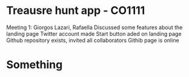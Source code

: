# Treausre hunt app - CO1111
Meeting 1:
  Giorgos Lazari, Rafaella
  Discussed some features about the landing page
  Twitter account made
  Start button aded on landing page
  Github repository exists, invited all collaborators
  Githib page is online

# Something
